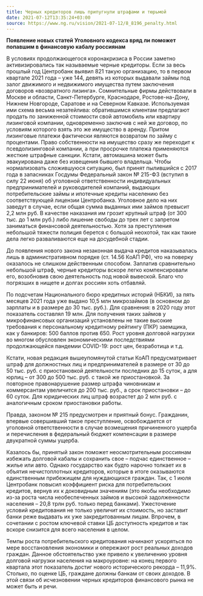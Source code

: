 ```yaml
---
title: Черных кредиторов лишь припугнули штрафами и тюрьмой
date: 2021-07-12T13:35:24+03:00
source: https://www.ng.ru/vision/2021-07-12/8_8196_penalty.html
---
```


**Появление новых статей Уголовного кодекса вряд ли поможет попавшим в финансовую кабалу россиянам**

В условиях продолжающегося коронакризиса в России заметно активизировались так называемые черные кредиторы. Если за весь прошлый год Центробанк выявил 821 такую организацию, то в первом квартале 2021 года – уже 144, девять из которых выдавали займы под залог движимого и недвижимого имущества путем заключения договоров «возвратного лизинга». Сомнительные фирмы действовали в Москве и области, Санкт-Петербурге, Краснодаре, Ростове-на-Дону, Нижнем Новгороде, Саратове и на Северном Кавказе. Используемая ими схема весьма незатейлива: обратившимся клиентам предлагают продать по заниженной стоимости свой автомобиль или квартиру лизинговой компании, одновременно заключив с ней же договор, по условиям которого взять это же имущество в аренду. Притом лизинговые платежи фактически являются возвратом по займу с процентами. Право собственности на имущество сразу же переходит к псевдолизинговой компании, а при просрочке платежа применяются жесткие штрафные санкции. Кстати, автомашина может быть эвакуирована даже без извещения бывшего владельца.
Чтобы нормализовать сложившуюся ситуацию, был принят пылившийся с 2017 года в запасниках Госдумы Федеральный закон № 215-ФЗ (вступил в силу 22 июня) об уголовной ответственности индивидуальных предпринимателей и руководителей компаний, выдающих потребительские займы и ипотечные кредиты населению без соответствующей лицензии Центробанка. Уголовное дело на них заведут в случае, если общая сумма выданных ими займов превысит 2,2 млн руб. В качестве наказания им грозит крупный штраф (от 300 тыс. до 1 млн руб.) либо лишение свободы до трех лет с запретом заниматься финансовой деятельностью. Хотя за преступления небольшой тяжести полиция берется с большой неохотой, так как такие дела легко разваливаются еще на досудебной стадии.

До появления нового закона незаконная выдача кредитов наказывалась лишь в административном порядке (ст. 14.56 КоАП РФ), что на поверку оказалось не слишком действенным способом. Заплатив сравнительно небольшой штраф, черные кредиторы вскоре легко компенсировали его, возобновив свою деятельность под новой вывеской. Благо что погрязших в нищете и долгах россиян хоть отбавляй.

По подсчетам Национального бюро кредитных историй (НБКИ), за пять месяцев 2021 года уже выдано 10,5 млн микрозаймов (в основном до зарплаты и в размере до 30 тыс. руб.). Для сравнения: в 2020 году этот показатель составлял 19 млн. Для получения таких займов у микрофинансовых организаций установлены не такие высокие требования к персональному кредитному рейтингу (ПКР) заемщика, как у банкиров: 500 баллов против 650. Рост уровня долговой нагрузки во многом обусловлен экономическими последствиями продолжающейся пандемии COVID-19: рост цен, безработица и т.д.

Кстати, новая редакция вышеупомянутой статьи КоАП предусматривает штраф для должностных лиц и предпринимателей в размере от 30 до 50 тыс. руб. с приостановкой деятельности последних до 15 суток, а для юрлиц – от 300 до 500 тыс. руб. с такой же приостановкой. За повторное правонарушение размер штрафа чиновникам и коммерсантам увеличится до 200 тыс. руб., а срок приостановки – до 60 суток. Для юридических лиц штраф возрастет до 2 млн руб. с аналогичным сроком приостановки работы.

Правда, законом № 215 предусмотрен и приятный бонус. Гражданин, впервые совершивший такое преступление, освобождается от уголовной ответственности в случае возмещения причиненного ущерба и перечисления в федеральный бюджет компенсации в размере двукратной суммы ущерба.

Казалось бы, принятый закон поможет неосмотрительным россиянам избежать долговой кабалы и сохранить свое – подчас единственное – жилье или авто. Однако государство как будто нарочно толкает их в объятия нечистоплотных кредиторов, которые в итоге оказываются единственным прибежищем для нуждающихся граждан. Так, с 1 июля Центробанк повысил коэффициент риска для потребительских кредитов, вернув их к доковидным значениям (это якобы необходимо из-за роста числа необеспеченных займов и высокой задолженности населения – 20,8 трлн руб. только перед банками). Ужесточение условий кредитования не только увеличит их стоимость, но заставит банки реже выдавать их уже закредитованным лицам. Впрочем, в сочетании с ростом ключевой ставки ЦБ доступность кредитов и так вскоре снизится для всего населения в целом.

Темпы роста потребительского кредитования начинают ускоряться по мере восстановления экономики и опережают рост реальных доходов граждан. Данное обстоятельство уже привело к увеличению уровня долговой нагрузки населения на макроуровне: на конец первого квартала этот показатель достиг нового исторического рекорда – 11,9%. Столько, по оценке ЦБ, граждане должны банкам от своих доходов. В этой связи об исчезновении черных кредиторов финансового рынка не может быть и речи. 